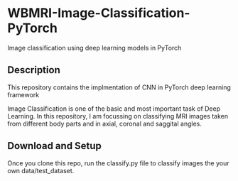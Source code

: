 # WBMRI-Image-Classification-PyTorch
Image classification using deep learning models in PyTorch

## Description
This repository contains the implmentation of CNN in PyTorch deep learning framework

Image Classification is one of the basic and most important task of Deep Learning. In this repository, I am focussing on classifying MRI images taken from different body parts and in axial, coronal and saggital angles.

## Download and Setup
Once you clone this repo, run the classify.py file to classify images the your own data/test_dataset.  
